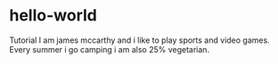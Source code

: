 # hello-world
Tutorial
I am james mccarthy and i like to play sports and video games. Every summer i go camping
i am also 25% vegetarian.
